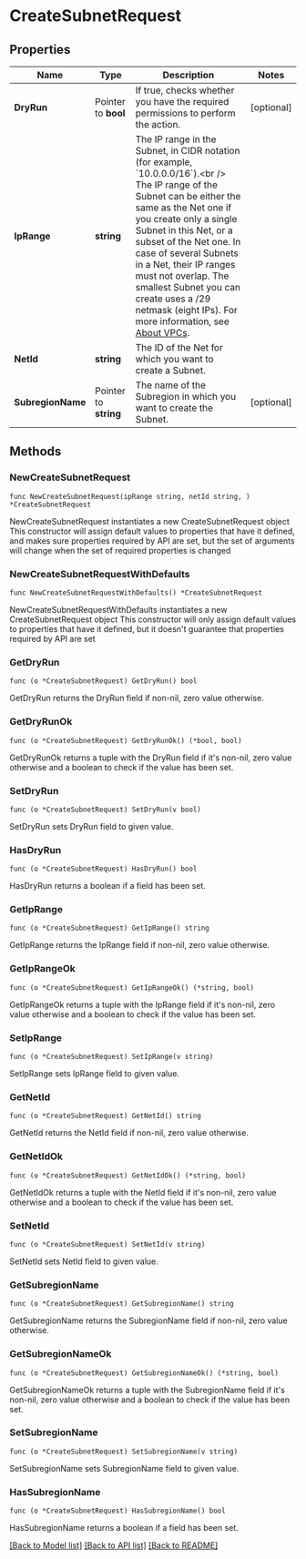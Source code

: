 # CreateSubnetRequest

## Properties

Name | Type | Description | Notes
------------ | ------------- | ------------- | -------------
**DryRun** | Pointer to **bool** | If true, checks whether you have the required permissions to perform the action. | [optional] 
**IpRange** | **string** | The IP range in the Subnet, in CIDR notation (for example, &#x60;10.0.0.0/16&#x60;).&lt;br /&gt; The IP range of the Subnet can be either the same as the Net one if you create only a single Subnet in this Net, or a subset of the Net one. In case of several Subnets in a Net, their IP ranges must not overlap. The smallest Subnet you can create uses a /29 netmask (eight IPs). For more information, see [About VPCs](https://docs.outscale.com/en/userguide/About-VPCs.html). | 
**NetId** | **string** | The ID of the Net for which you want to create a Subnet. | 
**SubregionName** | Pointer to **string** | The name of the Subregion in which you want to create the Subnet. | [optional] 

## Methods

### NewCreateSubnetRequest

`func NewCreateSubnetRequest(ipRange string, netId string, ) *CreateSubnetRequest`

NewCreateSubnetRequest instantiates a new CreateSubnetRequest object
This constructor will assign default values to properties that have it defined,
and makes sure properties required by API are set, but the set of arguments
will change when the set of required properties is changed

### NewCreateSubnetRequestWithDefaults

`func NewCreateSubnetRequestWithDefaults() *CreateSubnetRequest`

NewCreateSubnetRequestWithDefaults instantiates a new CreateSubnetRequest object
This constructor will only assign default values to properties that have it defined,
but it doesn't guarantee that properties required by API are set

### GetDryRun

`func (o *CreateSubnetRequest) GetDryRun() bool`

GetDryRun returns the DryRun field if non-nil, zero value otherwise.

### GetDryRunOk

`func (o *CreateSubnetRequest) GetDryRunOk() (*bool, bool)`

GetDryRunOk returns a tuple with the DryRun field if it's non-nil, zero value otherwise
and a boolean to check if the value has been set.

### SetDryRun

`func (o *CreateSubnetRequest) SetDryRun(v bool)`

SetDryRun sets DryRun field to given value.

### HasDryRun

`func (o *CreateSubnetRequest) HasDryRun() bool`

HasDryRun returns a boolean if a field has been set.

### GetIpRange

`func (o *CreateSubnetRequest) GetIpRange() string`

GetIpRange returns the IpRange field if non-nil, zero value otherwise.

### GetIpRangeOk

`func (o *CreateSubnetRequest) GetIpRangeOk() (*string, bool)`

GetIpRangeOk returns a tuple with the IpRange field if it's non-nil, zero value otherwise
and a boolean to check if the value has been set.

### SetIpRange

`func (o *CreateSubnetRequest) SetIpRange(v string)`

SetIpRange sets IpRange field to given value.


### GetNetId

`func (o *CreateSubnetRequest) GetNetId() string`

GetNetId returns the NetId field if non-nil, zero value otherwise.

### GetNetIdOk

`func (o *CreateSubnetRequest) GetNetIdOk() (*string, bool)`

GetNetIdOk returns a tuple with the NetId field if it's non-nil, zero value otherwise
and a boolean to check if the value has been set.

### SetNetId

`func (o *CreateSubnetRequest) SetNetId(v string)`

SetNetId sets NetId field to given value.


### GetSubregionName

`func (o *CreateSubnetRequest) GetSubregionName() string`

GetSubregionName returns the SubregionName field if non-nil, zero value otherwise.

### GetSubregionNameOk

`func (o *CreateSubnetRequest) GetSubregionNameOk() (*string, bool)`

GetSubregionNameOk returns a tuple with the SubregionName field if it's non-nil, zero value otherwise
and a boolean to check if the value has been set.

### SetSubregionName

`func (o *CreateSubnetRequest) SetSubregionName(v string)`

SetSubregionName sets SubregionName field to given value.

### HasSubregionName

`func (o *CreateSubnetRequest) HasSubregionName() bool`

HasSubregionName returns a boolean if a field has been set.


[[Back to Model list]](../README.md#documentation-for-models) [[Back to API list]](../README.md#documentation-for-api-endpoints) [[Back to README]](../README.md)


